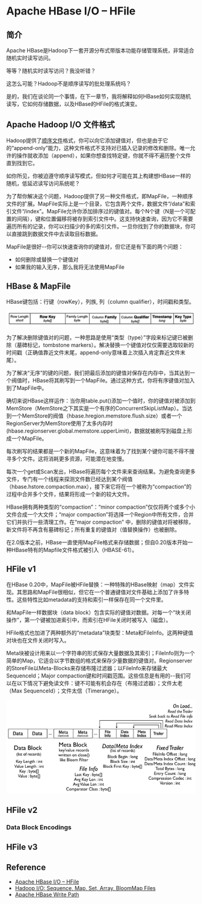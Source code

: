# Apache HBase I/O – HFile
## 简介
Apache HBase是Hadoop下一套开源分布式带版本功能存储管理系统，非常适合随机实时读写访问。

等等？随机实时读写访问？我没听错？

这怎么可能？Hadoop不是顺序读写的批处理系统吗？

是的，我们在谈论同一个事情，在下一章节，我将解释如何HBase如何实现随机读写，它如何存储数据，以及HBase的HFile的格式演变。
## Apache Hadoop I/O 文件格式
Hadoop提供了[顺序文件](https://clouderatemp.wpengine.com/blog/2011/01/hadoop-io-sequence-map-set-array-bloommap-files/)格式，你可以向它添加键值对，但也是由于它的“append-only”能力，这种文件格式不支持对已插入记录的修改和删除。唯一允许的操作就收添加（append），如果你想查找特定键，你就不得不遍历整个文件直到找到它。

如你所见，你被迫遵守顺序读写模式，但如何才可能在其上构建想HBase一样的随机，低延迟读写访问系统呢？

为了帮你解决这个问题，Hadoop提供了另一种文件格式，即MapFile，一种顺序文件的扩展。MapFile实际上是一个目录，它包含两个文件，数据文件“/data”和索引文件“/index”。MapFile允许你添加排序过的键值对。每个N个键（N是一个可配置的间隔），键和位置偏移将被存到索引文件中。这支持快速查询，因为它不需要遍历所有的记录，你可以扫描少的多的索引文件。一旦你找到了你的数据块，你可以直接跳到数据文件中去读取目标数据。

MapFile是很好--你可以快速查询你的键值对，但它还是有下面的两个问题：
- 如何删除或替换一个键值对
- 如果我的输入无序，那么我将无法使用MapFile
## HBase & MapFile
HBase键包括：行键（rowKey），列族, 列（column qualifier），时间戳和类型。

![HBase Key](images/HBase-Key.png)

为了解决删除键值对的问题，一种思路是使用“类型（type）”字段来标记键已被删除（墓碑标记，tombstone markers）。解决替换一个键值对仅仅需要选取较新的时间戳（正确值靠近文件末尾，append-only意味着上次插入肯定靠近文件末尾）。

为了解决“无序”的键的问题，我们把最后添加的键值对保存在内存中，当其达到一个阀值时，HBase将其刷写到一个MapFile。通过这种方式，你将有序键值对加入到了MapFile中。

确切来说HBase这样运作：当你用table.put()添加一个值时，你的键值对被添加到MemStore（MemStore之下其实是一个有序的ConcurrentSkipListMap）。当达到一个MemStore的阀值（hbase.hregion.memstore.flush.size）或者一个RegionServer为MemStore使用了太多内存时(hbase.regionserver.global.memstore.upperLimit)，数据就被刷写到磁盘上形成一个MapFile。

每次刷写的结果都是一个新的MapFile，这意味着为了找到某个键你可能不得不搜寻多个文件。这将消耗更多资源，可能潜在地变慢。

每次一个get或Scan发出，HBase将遍历每个文件来来查询结果。为避免查询更多文件，专门有一个线程来探测文件数已经达到某个阀值（hbase.hstore.compaction.max），接下来它将在一个被称为“compaction”的过程中合并多个文件，结果将形成一个新的较大文件。

HBase拥有两种类型的“compaction”：“minor compaction”仅仅将两个或多个小文件合成一个大文件；“major compaction”将选择一个Region中所有文件，合并它们并执行一些清理工作。在“major compaction” 中，删除的键值对将被移除，新文件将不再含有墓碑标记；所有重复的键值对（值替换操作）也被删除。

在2.0版本之前，HBase一直使用MapFile格式来存储数据；但自0.20版本开始一种HBase特有的Mapfile文件格式被引入（HBASE-61）。
## HFile v1
在HBase 0.20中，MapFile被HFile替换：一种特殊的HBase映射（map）文件实现。其思路和MapFile很相似，但它在一个普通键值对文件基础上添加了许多特性。这些特性比如metadata的支持和索引一样保存在同一个文件里。

和MapFile一样数据块（data block）包含实际的键值对数据。对每一个“块关闭操作”，第一个键被加进索引中，而索引在HFile关闭时被写入（磁盘）。

HFile格式也加进了两种额外的“metadata”块类型：Meta和FileInfo。这两种键值对块也在文件关闭时写入。

Meta块被设计用来以一个字符串的形式保存大量数据及其索引；FileInfo则为一个简单的Map，它适合以字节数组的格式来保存少量数据的键值对。Regionserver的StoreFile以Meta-Blocks来存储布隆过滤器；以FileInfo来存储最大SequenceId；Major compaction键和时间戳范围。这些信息是有用的--我们可以在以下情况下避免读文件：键不可能有机会存在（布隆过滤器）；文件太老（Max SequenceId）；文件太信（Timerange）。

![HFile v1](images/HFilev1.png)
## HFile v2
### Data Block Encodings
## HFile v3
## Reference
- [Apache HBase I/O – HFile](https://blog.cloudera.com/apache-hbase-i-o-hfile/)
- [Hadoop I/O: Sequence, Map, Set, Array, BloomMap Files](https://clouderatemp.wpengine.com/blog/2011/01/hadoop-io-sequence-map-set-array-bloommap-files/)
- [Apache HBase Write Path](https://clouderatemp.wpengine.com/blog/2012/06/hbase-write-path/)